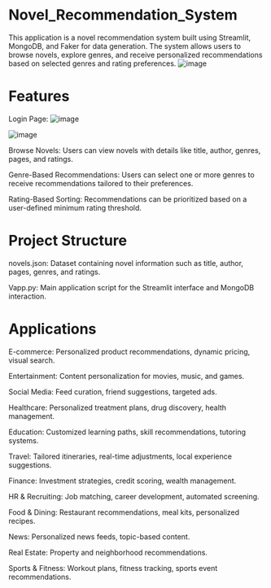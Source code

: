 # Novel_Recommendation_System
This application is a novel recommendation system built using Streamlit, MongoDB, and Faker for data generation. The system allows users to browse novels, explore genres, and receive personalized recommendations based on selected genres and rating preferences.
![image](https://github.com/user-attachments/assets/01c9dcd0-f0c4-4c41-9814-27066598c950)

###
# Features
Login Page:
![image](https://github.com/user-attachments/assets/5605c290-881d-468b-9e96-2a49671bcf50)

![image](https://github.com/user-attachments/assets/be5fe562-377d-44c3-afe2-5cb76e3517a6)


Browse Novels: Users can view novels with details like title, author, genres, pages, and ratings.

Genre-Based Recommendations: Users can select one or more genres to receive recommendations tailored to their preferences.

Rating-Based Sorting: Recommendations can be prioritized based on a user-defined minimum rating threshold.
###
# Project Structure
novels.json: Dataset containing novel information such as title, author, pages, genres, and ratings.

Vapp.py: Main application script for the Streamlit interface and MongoDB interaction.

###
# Applications
E-commerce: Personalized product recommendations, dynamic pricing, visual search.

Entertainment: Content personalization for movies, music, and games.

Social Media: Feed curation, friend suggestions, targeted ads.

Healthcare: Personalized treatment plans, drug discovery, health management.

Education: Customized learning paths, skill recommendations, tutoring systems.

Travel: Tailored itineraries, real-time adjustments, local experience suggestions.

Finance: Investment strategies, credit scoring, wealth management.

HR & Recruiting: Job matching, career development, automated screening.

Food & Dining: Restaurant recommendations, meal kits, personalized recipes.

News: Personalized news feeds, topic-based content.

Real Estate: Property and neighborhood recommendations.

Sports & Fitness: Workout plans, fitness tracking, sports event recommendations.


